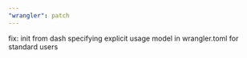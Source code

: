 ```yaml
---
"wrangler": patch
---
```


fix: init from dash specifying explicit usage model in wrangler.toml for standard users
